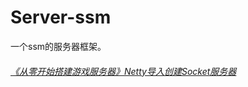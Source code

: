 # Server-ssm
一个ssm的服务器框架。

###### [《从零开始搭建游戏服务器》Netty导入创建Socket服务器](https://www.cnblogs.com/xujian2014/p/5704316.html)